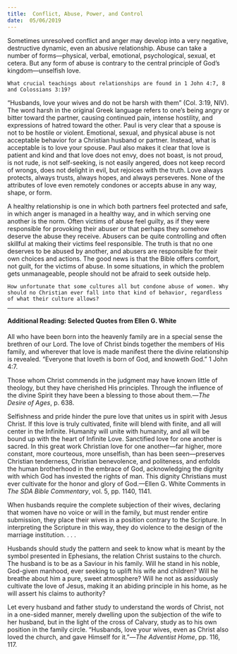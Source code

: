 ```yaml
---
title:  Conflict, Abuse, Power, and Control
date:  05/06/2019
---
```


Sometimes unresolved conflict and anger may develop into a very negative, destructive dynamic, even an abusive relationship. Abuse can take a number of forms—physical, verbal, emotional, psychological, sexual, et cetera. But any form of abuse is contrary to the central principle of God’s kingdom—unselfish love.

`What crucial teachings about relationships are found in 1 John 4:7, 8 and Colossians 3:19?`

“Husbands, love your wives and do not be harsh with them” (Col. 3:19, NIV). The word harsh in the original Greek language refers to one’s being angry or bitter toward the partner, causing continued pain, intense hostility, and expressions of hatred toward the other. Paul is very clear that a spouse is not to be hostile or violent. Emotional, sexual, and physical abuse is not acceptable behavior for a Christian husband or partner. Instead, what is acceptable is to love your spouse. Paul also makes it clear that love is patient and kind and that love does not envy, does not boast, is not proud, is not rude, is not self-seeking, is not easily angered, does not keep record of wrongs, does not delight in evil, but rejoices with the truth. Love always protects, always trusts, always hopes, and always perseveres. None of the attributes of love even remotely condones or accepts abuse in any way, shape, or form.

A healthy relationship is one in which both partners feel protected and safe, in which anger is managed in a healthy way, and in which serving one another is the norm. Often victims of abuse feel guilty, as if they were responsible for provoking their abuser or that perhaps they somehow deserve the abuse they receive. Abusers can be quite controlling and often skillful at making their victims feel responsible. The truth is that no one deserves to be abused by another, and abusers are responsible for their own choices and actions. The good news is that the Bible offers comfort, not guilt, for the victims of abuse. In some situations, in which the problem gets unmanageable, people should not be afraid to seek outside help.

`How unfortunate that some cultures all but condone abuse of women. Why should no Christian ever fall into that kind of behavior, regardless of what their culture allows?`

---

#### Additional Reading: Selected Quotes from Ellen G. White

All who have been born into the heavenly family are in a special sense the brethren of our Lord. The love of Christ binds together the members of His family, and wherever that love is made manifest there the divine relationship is revealed. “Everyone that loveth is born of God, and knoweth God.” 1 John 4:7. 

Those whom Christ commends in the judgment may have known little of theology, but they have cherished His principles. Through the influence of the divine Spirit they have been a blessing to those about them.—_The Desire of Ages_, p. 638.

Selfishness and pride hinder the pure love that unites us in spirit with Jesus Christ. If this love is truly cultivated, finite will blend with finite, and all will center in the Infinite. Humanity will unite with humanity, and all will be bound up with the heart of Infinite Love. Sanctified love for one another is sacred. In this great work Christian love for one another—far higher, more constant, more courteous, more unselfish, than has been seen—preserves Christian tenderness, Christian benevolence, and politeness, and enfolds the human brotherhood in the embrace of God, acknowledging the dignity with which God has invested the rights of man. This dignity Christians must ever cultivate for the honor and glory of God.—Ellen G. White Comments in _The SDA Bible Commentary_, vol. 5, pp. 1140, 1141.

When husbands require the complete subjection of their wives, declaring that women have no voice or will in the family, but must render entire submission, they place their wives in a position contrary to the Scripture. In interpreting the Scripture in this way, they do violence to the design of the marriage institution. . . .

Husbands should study the pattern and seek to know what is meant by the symbol presented in Ephesians, the relation Christ sustains to the church. The husband is to be as a Saviour in his family. Will he stand in his noble, God-given manhood, ever seeking to uplift his wife and children? Will he breathe about him a pure, sweet atmosphere? Will he not as assiduously cultivate the love of Jesus, making it an abiding principle in his home, as he will assert his claims to authority? 

Let every husband and father study to understand the words of Christ, not in a one-sided manner, merely dwelling upon the subjection of the wife to her husband, but in the light of the cross of Calvary, study as to his own position in the family circle. “Husbands, love your wives, even as Christ also loved the church, and gave Himself for it.”—_The Adventist Home_, pp. 116, 117. 